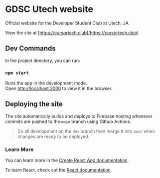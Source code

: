 # GDSC Utech website

Official website for the Developer Student Club at Utech, JA.

View the site at [https://cursortech.club](https://cursortech.club)

## Dev Commands

In the project directory, you can run:

### `npm start`

Runs the app in the development mode.\
Open [http://localhost:3000](http://localhost:3000) to view it in the browser.

## Deploying the site
The site automatically builds and deploys to Firebase hosting whenever commits are pushed to the `main` branch using Github Actions.

> Do all development on the `dev` branch then merge it into `main` when changes are ready to be deployed.

### Learn More

You can learn more in the [Create React App documentation](https://facebook.github.io/create-react-app/docs/getting-started).

To learn React, check out the [React documentation](https://reactjs.org/).

